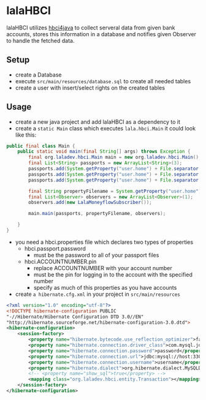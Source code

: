 # lalaHBCI

lalaHBCI utilizes [hbci4java](https://github.com/willuhn/hbci4java) to collect serveral data from given bank accounts, stores this information in a database and notifies given Observer to handle the fetched data.

## Setup

- create a Database
- execute `src/main/resources/database.sql` to create all needed tables
- create a user with insert/select rights on the created tables

## Usage

* create a new java project and add lalaHBCI as a dependency to it
* create a `static Main` class which executes `lala.hbci.Main` it could look like this:

```Java
public final class Main {
	public static void main(final String[] args) throws Exception {
		final org.laladev.hbci.Main main = new org.laladev.hbci.Main();
		final List<String> passports = new ArrayList<String>(3);
		passports.add(System.getProperty("user.home") + File.separator + "hbci_account_1.dat");
		passports.add(System.getProperty("user.home") + File.separator + "hbci_account_2.dat");
		passports.add(System.getProperty("user.home") + File.separator + "hbci_account_3.dat");

		final String propertyFilename = System.getProperty("user.home") + File.separator + "hbci_pass.properties";
		final List<Observer> observers = new ArrayList<Observer>(1);
		observers.add(new LalaMoneyflowSubscriber());

		main.main(passports, propertyFilename, observers);

	}
}
```


* you need a hbci.properties file which declares two types of properties
  * hbci.passport.password
    * must be the password to all of your passport files
  * hbci.ACCOUNTNUMBER.pin
    * replace ACCOUNTNUMBER with your account number
    *  must be the pin for logging in to the account with the specified number
    * specify as much of this properties as you have accounts
* create `a hibernate.cfg.xml` in your project in `src/main/resources`

```XML
<?xml version="1.0" encoding="utf-8"?>
<!DOCTYPE hibernate-configuration PUBLIC
"-//Hibernate/Hibernate Configuration DTD 3.0//EN"
"http://hibernate.sourceforge.net/hibernate-configuration-3.0.dtd">
<hibernate-configuration>
	<session-factory>
		<property name="hibernate.bytecode.use_reflection_optimizer">false</property>
		<property name="hibernate.connection.driver_class">com.mysql.jdbc.Driver</property>
		<property name="hibernate.connection.password">password</property>
		<property name="hibernate.connection.url">jdbc:mysql://host:3306/database</property>
		<property name="hibernate.connection.username">username</property>
		<property name="hibernate.dialect">org.hibernate.dialect.MySQLDialect</property>
		<!-- <property name="show_sql">true</property> -->
		<mapping class="org.laladev.hbci.entity.Transaction"></mapping>
	</session-factory>
</hibernate-configuration>
```